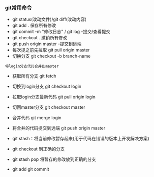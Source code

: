 ### git常用命令
- git status(改动文件)/git diff(改动内容)
- git add . 保存所有修改
- git commit -m "修改日志" / git log -提交/查看提交
- git checkout . 撤销所有修改
- git push origin master -提交到远端
- 每次提之前先拉取 git pull origin master
- 切换分支 git checkout -b branch-name

`将login分支代码合并到master`
- 获取所有分支 git fetch
- 切换到login分支 git checkout login 
- 拉取login分支最新代码 git pull origin login 
- 切回master分支 git checkout master
- 合并代码 git merge login
- 将合并的代码提交到远端 git push origin master

- git stash：将当前修改暂存起来(用于代码在错误的版本上开发解决方案)
- git checkout 到正确的分支
- git stash pop 将暂存的修改放到正确的分支
- git add git commit